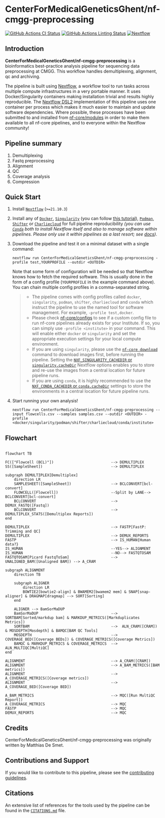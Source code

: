 # CenterForMedicalGeneticsGhent/nf-cmgg-preprocessing

[![GitHub Actions CI Status](https://github.com/CenterForMedicalGeneticsGhent/nf-cmgg-preprocessing/workflows/nf-core%20CI/badge.svg)](https://github.com/CenterForMedicalGeneticsGhent/nf-cmgg-preprocessing/actions?query=workflow%3A%22nf-core+CI%22)
[![GitHub Actions Linting Status](https://github.com/CenterForMedicalGeneticsGhent/nf-cmgg-preprocessing/workflows/nf-core%20linting/badge.svg)](https://github.com/CenterForMedicalGeneticsGhent/nf-cmgg-preprocessing/actions?query=workflow%3A%22nf-core+linting%22)
[![Nextflow](https://img.shields.io/badge/nextflow%20DSL2-%E2%89%A521.10.3-23aa62.svg?labelColor=000000)](https://www.nextflow.io/)

## Introduction

**CenterForMedicalGeneticsGhent/nf-cmgg-preprocessing** is a bioinformatics best-practice analysis pipeline for sequencing data preprocessing at CMGG.
This workflow handles demultiplexing, alignment, qc and archiving.

The pipeline is built using [Nextflow](https://www.nextflow.io), a workflow tool to run tasks across multiple compute infrastructures in a very portable manner. It uses Docker/Singularity containers making installation trivial and results highly reproducible. The [Nextflow DSL2](https://www.nextflow.io/docs/latest/dsl2.html) implementation of this pipeline uses one container per process which makes it much easier to maintain and update software dependencies. Where possible, these processes have been submitted to and installed from [nf-core/modules](https://github.com/nf-core/modules) in order to make them available to all nf-core pipelines, and to everyone within the Nextflow community!

## Pipeline summary

1. Demultiplexing
2. Fastq preprocessing
3. Alignment
4. QC
5. Coverage analysis
6. Compression

## Quick Start

1. Install [`Nextflow`](https://www.nextflow.io/docs/latest/getstarted.html#installation) (`>=21.10.3`)

2. Install any of [`Docker`](https://docs.docker.com/engine/installation/), [`Singularity`](https://www.sylabs.io/guides/3.0/user-guide/) (you can follow [this tutorial](https://singularity-tutorial.github.io/01-installation/)), [`Podman`](https://podman.io/), [`Shifter`](https://nersc.gitlab.io/development/shifter/how-to-use/) or [`Charliecloud`](https://hpc.github.io/charliecloud/) for full pipeline reproducibility _(you can use [`Conda`](https://conda.io/miniconda.html) both to install Nextflow itself and also to manage software within pipelines. Please only use it within pipelines as a last resort; see [docs](https://nf-co.re/usage/configuration#basic-configuration-profiles))_.

3. Download the pipeline and test it on a minimal dataset with a single command:

   ```console
   nextflow run CenterForMedicalGeneticsGhent/nf-cmgg-preprocessing -profile test,YOURPROFILE --outdir <OUTDIR>
   ```

   Note that some form of configuration will be needed so that Nextflow knows how to fetch the required software. This is usually done in the form of a config profile (`YOURPROFILE` in the example command above). You can chain multiple config profiles in a comma-separated string.

   > - The pipeline comes with config profiles called `docker`, `singularity`, `podman`, `shifter`, `charliecloud` and `conda` which instruct the pipeline to use the named tool for software management. For example, `-profile test,docker`.
   > - Please check [nf-core/configs](https://github.com/nf-core/configs#documentation) to see if a custom config file to run nf-core pipelines already exists for your Institute. If so, you can simply use `-profile <institute>` in your command. This will enable either `docker` or `singularity` and set the appropriate execution settings for your local compute environment.
   > - If you are using `singularity`, please use the [`nf-core download`](https://nf-co.re/tools/#downloading-pipelines-for-offline-use) command to download images first, before running the pipeline. Setting the [`NXF_SINGULARITY_CACHEDIR` or `singularity.cacheDir`](https://www.nextflow.io/docs/latest/singularity.html?#singularity-docker-hub) Nextflow options enables you to store and re-use the images from a central location for future pipeline runs.
   > - If you are using `conda`, it is highly recommended to use the [`NXF_CONDA_CACHEDIR` or `conda.cacheDir`](https://www.nextflow.io/docs/latest/conda.html) settings to store the environments in a central location for future pipeline runs.

4. Start running your own analysis!

   ```console
   nextflow run CenterForMedicalGeneticsGhent/nf-cmgg-preprocessing --input flowcells.csv --samples samples.csv --outdir <OUTDIR> -profile <docker/singularity/podman/shifter/charliecloud/conda/institute>
   ```

## Flowchart

```mermaid

flowchart TB

FC(["Flowcell (BCL)"])                          --> DEMULTIPLEX
SS([SampleSheet])                               --> DEMULTIPLEX

subgraph DEMULTIPLEX[Demultiplex]
    direction LR
    SAMPLESHEET([SampleSheet])                  --> BCLCONVERT[bcl-convert]
    FLOWCELL([Flowcell])                        --Split by LANE--> BCLCONVERT[bcl-convert]
    BCLCONVERT                                  --> DEMUX_FASTQ([Fastq])
    BCLCONVERT                                  --> DEMULTIPLEX_STATS([Demultiplex Reports])
end

DEMULTIPLEX                                     --> FASTP[FastP: Trimming and QC]
DEMULTIPLEX                                     --> DEMUX_REPORTS
FASTP                                           --> IS_HUMAN{Human data?}
IS_HUMAN                                        --YES--> ALIGNMENT
IS_HUMAN                                        --NO--> FASTQTOSAM
FASTQTOSAM[Picard FastqToSam]                   --> UNALIGNED_BAM([Unaligned BAM]) --> A_CRAM

subgraph ALIGNMENT
    direction TB

    subgraph ALIGNER
        direction LR
        BOWTIE2[bowtie2-align] & BWAMEM2[bwamem2 mem] & SNAP[snap-aligner] & DRAGMAP[dragmap] --> SORT[Sorting]
    end

    ALIGNER --> BamSorMaDUP
    BamSorMaDUP                                 --> SORTBAM[Sorted/markdup bam] & MARKDUP_METRICS([Markduplicates Metrics])
    SORTBAM                                     -->  ALN_CRAM([CRAM]) & MOSDEPTH[Mosdepth] & BAMQC[BAM QC Tools]
    MOSDEPTH                                    -->  COVERAGE_BED([Coverage BEDs]) & COVERAGE_METRICS([Coverage Metrics])
    BAMQC & MARKDUP_METRICS & COVERAGE_METRICS  -->  ALN_MULTIQC[MultiQC]
end

ALIGNMENT                                       --> A_CRAM([CRAM])
ALIGNMENT                                       --> A_BAM_METRICS([BAM metrics])
ALIGNMENT                                       --> A_COVERAGE_METRICS([Coverage metrics])
ALIGNMENT                                       --> A_COVERAGE_BED([Coverage BED])

A_BAM_METRICS                                   --> MQC([Run MultiQC Report])
A_COVERAGE_METRICS                              --> MQC
FASTP                                           --> MQC
DEMUX_REPORTS                                   --> MQC

```

## Credits

CenterForMedicalGeneticsGhent/nf-cmgg-preprocessing was originally written by Matthias De Smet.

## Contributions and Support

If you would like to contribute to this pipeline, please see the [contributing guidelines](.github/CONTRIBUTING.md).

## Citations

An extensive list of references for the tools used by the pipeline can be found in the [`CITATIONS.md`](CITATIONS.md) file.
